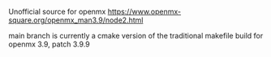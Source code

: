 Unofficial source for openmx https://www.openmx-square.org/openmx_man3.9/node2.html

main branch is currently a cmake version of the traditional makefile build for openmx 3.9, patch 3.9.9
